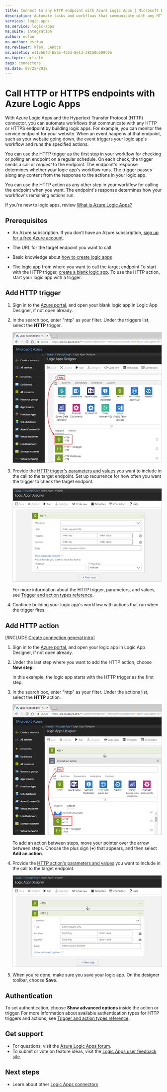 ```yaml
---
title: Connect to any HTTP endpoint with Azure Logic Apps | Microsoft Docs
description: Automate tasks and workflows that communicate with any HTTP endpoint by using Azure Logic Apps
services: logic-apps
ms.service: logic-apps
ms.suite: integration
author: ecfan
ms.author: estfan
ms.reviewer: klam, LADocs
ms.assetid: e11c6b4d-65a5-4d2d-8e13-38150db09c0b
ms.topic: article
tags: connectors
ms.date: 08/25/2018
---
```


# Call HTTP or HTTPS endpoints with Azure Logic Apps

With Azure Logic Apps and the Hypertext Transfer Protocol (HTTP) connector, 
you can automate workflows that communicate with any HTTP or HTTPS endpoint 
by building logic apps. For example, you can monitor the service endpoint 
for your website. When an event happens at that endpoint, such as your 
website going down, the event triggers your logic app's workflow and runs 
the specified actions. 

You can use the HTTP trigger as the first step in your worklfow 
for checking or *polling* an endpoint on a regular schedule. 
On each check, the trigger sends a call or *request* to the endpoint. 
The endpoint's response determines whether your logic app's workflow runs. 
The trigger passes along any content from the response to the actions 
in your logic app. 

You can use the HTTP action as any other step in your workflow 
for calling the endpoint when you want. The endpoint's response 
determines how your workflow's remaining actions run.

If you're new to logic apps, review 
[What is Azure Logic Apps?](../logic-apps/logic-apps-overview.md)

## Prerequisites

* An Azure subscription. If you don't have an Azure subscription, 
<a href="https://azure.microsoft.com/free/" target="_blank">sign up for a free Azure account</a>. 

* The URL for the target endpoint you want to call 

* Basic knowledge about 
[how to create logic apps](../logic-apps/quickstart-create-first-logic-app-workflow.md)

* The logic app from where you want to call the target endpoint 
To start with the HTTP trigger, [create a blank logic app](../logic-apps/quickstart-create-first-logic-app-workflow.md). 
To use the HTTP action, start your logic app with a trigger.

## Add HTTP trigger

1. Sign in to the [Azure portal](https://portal.azure.com), 
and open your blank logic app in Logic App Designer, 
if not open already.

1. In the search box, enter "http" as your filter. 
Under the triggers list, select the **HTTP** trigger. 

   ![Select HTTP trigger](./media/connectors-native-http/select-http-trigger.png)

1. Provide the [HTTP trigger's parameters and values](../logic-apps/logic-apps-workflow-actions-triggers.md##http-trigger) 
you want to include in the call to the target endpoint. 
Set up recurrence for how often you want the trigger to check the target endpont.

   ![Enter HTTP trigger parameters](./media/connectors-native-http/http-trigger-parameters.png)

   For more information about the HTTP trigger, parameters, and values, 
   see [Trigger and action types reference](../logic-apps/logic-apps-workflow-actions-triggers.md##http-trigger).

1. Continue building your logic app's workflow with actions that run 
when the trigger fires.

## Add HTTP action

[!INCLUDE [Create connection general intro](../../includes/connectors-create-connection-general-intro.md)]

1. Sign in to the [Azure portal](https://portal.azure.com), 
and open your logic app in Logic App Designer, if not open already.

1. Under the last step where you want to add the HTTP action, 
choose **New step**. 

   In this example, the logic app starts with the HTTP trigger as the first step.

1. In the search box, enter "http" as your filter. 
Under the actions list, select the **HTTP** action.

   ![Select HTTP action](./media/connectors-native-http/select-http-action.png)

   To add an action between steps, 
   move your pointer over the arrow between steps. 
   Choose the plus sign (**+**) that appears, 
   and then select **Add an action**.

1. Provide the [HTTP action's parameters and values](../logic-apps/logic-apps-workflow-actions-triggers.md##http-action) 
you want to include in the call to the target endpoint. 

   ![Enter HTTP action parameters](./media/connectors-native-http/http-action-parameters.png)

1. When you're done, make sure you save your logic app. 
On the designer toolbar, choose **Save**. 

## Authentication

To set authentication, choose **Show advanced options** inside the action or trigger. 
For more information about available authentication types for HTTP triggers and actions, 
see [Trigger and action types reference](../logic-apps/logic-apps-workflow-actions-triggers.md#connector-authentication).

## Get support

* For questions, visit the [Azure Logic Apps forum](https://social.msdn.microsoft.com/Forums/en-US/home?forum=azurelogicapps).
* To submit or vote on feature ideas, visit the [Logic Apps user feedback site](https://aka.ms/logicapps-wish).

## Next steps

* Learn about other [Logic Apps connectors](../connectors/apis-list.md)
